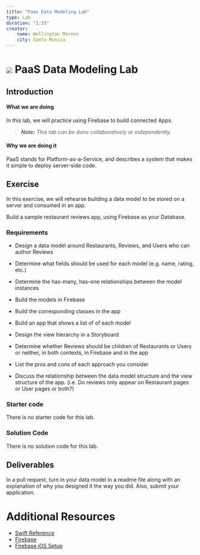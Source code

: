 ```yaml
---
title: "Paas Data Modeling Lab"
type: Lab
duration: "1:25"
creator:
    name: Wellington Moreno
    city: Santa Monica
---
```


# ![](https://ga-dash.s3.amazonaws.com/production/assets/logo-9f88ae6c9c3871690e33280fcf557f33.png) PaaS Data Modeling Lab

## Introduction

#### What we are doing

In this lab, we will practice using Firebase to build connected Apps.

> ***Note:*** _This lab can be done collaboratively or independently._


#### Why we are doing it

PaaS stands for Platform-as-a-Service, and describes a system that makes it simple to deploy server-side code.

## Exercise

In this exercise, we will rehearse building a data model to be stored on a server and consumed in an app.

Build a sample restaurant reviews app, using Firebase as your Database.


### Requirements

+ Design a data model around Restaurants, Reviews, and Users who can author Reviews

+ Determine what fields should be used for each model (e.g. name, rating, etc.)

+ Determine the has-many, has-one relationships between the model instances

+ Build the models in Firebase

+ Build the corresponding classes in the app

+ Build an app that shows a list of of each model

+ Design the view hierarchy in a Storyboard

+ Determine whether Reviews should be children of Restaurants or Users or neither, in both contexts, in Firebase and in the app

+ List the pros and cons of each approach you consider

+ Discuss the relationship between the data model structure and the view structure of the app. (i.e. Do reviews only appear on Restaurant pages or User pages or both?)

### Starter code

There is no starter code for this lab.

### Solution Code

There is no solution code for this lab.

## Deliverables

In a pull request, turn in your data model in a readme file along with an explanation of why you designed it the way you did. Also, submit your application.


# Additional Resources

+ [Swift Reference](https://developer.apple.com/library/ios/documentation/Swift/Conceptual/Swift_Programming_Language/GuidedTour.html#//apple_ref/doc/uid/TP40014097-CH2-ID1)
+ [Firebase](https://firebase.google.com/)
+ [Firebase iOS Setup](https://firebase.google.com/docs/ios/setup)
